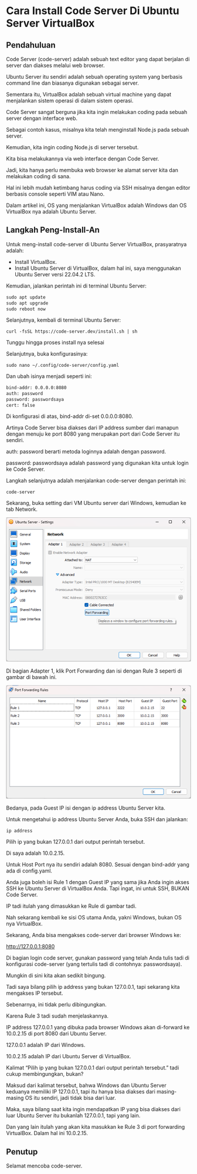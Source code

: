 # Cara Install Code Server Di Ubuntu Server VirtualBox

## Pendahuluan

Code Server (code-server) adalah sebuah text editor yang dapat berjalan di server dan diakses melalui web browser.

Ubuntu Server itu sendiri adalah sebuah operating system yang berbasis command line dan biasanya digunakan sebagai server.

Sementara itu, VirtualBox adalah sebuah virtual machine yang dapat menjalankan sistem operasi di dalam sistem operasi.

Code Server sangat berguna jika kita ingin melakukan coding pada sebuah server dengan interface web.

Sebagai contoh kasus, misalnya kita telah menginstall Node.js pada sebuah server.

Kemudian, kita ingin coding Node.js di server tersebut.

Kita bisa melakukannya via web interface dengan Code Server.

Jadi, kita hanya perlu membuka web browser ke alamat server kita dan melakukan coding di sana.

Hal ini lebih mudah ketimbang harus coding via SSH misalnya dengan editor berbasis console seperti VIM atau Nano.

Dalam artikel ini, OS yang menjalankan VirtualBox adalah Windows dan OS VirtualBox nya adalah Ubuntu Server.

## Langkah Peng-Install-An

Untuk meng-install code-server di Ubuntu Server VirtualBox, prasyaratnya adalah:

-   Install VirtualBox.
-   Install Ubuntu Server di VirtualBox, dalam hal ini, saya menggunakan Ubuntu Server versi 22.04.2 LTS.

Kemudian, jalankan perintah ini di terminal Ubuntu Server:

```
sudo apt update
sudo apt upgrade
sudo reboot now
```

Selanjutnya, kembali di terminal Ubuntu Server:

```
curl -fsSL https://code-server.dev/install.sh | sh
```

Tunggu hingga proses install nya selesai

Selanjutnya, buka konfigurasinya:

```
sudo nano ~/.config/code-server/config.yaml
```

Dan ubah isinya menjadi seperti ini:

```
bind-addr: 0.0.0.0:8080
auth: password
password: passwordsaya
cert: false
```

Di konfigurasi di atas, bind-addr di-set 0.0.0.0:8080.

Artinya Code Server bisa diakses dari IP address sumber dari manapun dengan menuju ke port 8080 yang merupakan port dari Code Server itu sendiri.

auth: password berarti metoda loginnya adalah dengan password.

password: passwordsaya adalah password yang digunakan kita untuk login ke Code Server.

Langkah selanjutnya adalah menjalankan code-server dengan perintah ini:

```
code-server
```

Sekarang, buka setting dari VM Ubuntu server dari Windows, kemudian ke tab Network.

![](./.md_asset/Cara-Install-Code-Server-Di-Ubuntu-Server-VirtualBox/langkah_1.png)

Di bagian Adapter 1, klik Port Forwarding dan isi dengan Rule 3 seperti di gambar di bawah ini.

![](./.md_asset/Cara-Install-Code-Server-Di-Ubuntu-Server-VirtualBox/langkah_2.png)

Bedanya, pada Guest IP isi dengan ip address Ubuntu Server kita.

Untuk mengetahui ip address Ubuntu Server Anda, buka SSH dan jalankan:

```
ip address
```

Pilih ip yang bukan 127.0.0.1 dari output perintah tersebut.

Di saya adalah 10.0.2.15.

Untuk Host Port nya itu sendiri adalah 8080. Sesuai dengan bind-addr yang ada di config.yaml.

Anda juga boleh isi Rule 1 dengan Guest IP yang sama jika Anda ingin akses SSH ke Ubuntu Server di VirtualBox Anda. Tapi ingat, ini untuk SSH, BUKAN Code Server.

IP tadi itulah yang dimasukkan ke Rule di gambar tadi.

Nah sekarang kembali ke sisi OS utama Anda, yakni Windows, bukan OS nya VirtualBox.

Sekarang, Anda bisa mengakses code-server dari browser Windows ke:

http://127.0.0.1:8080

Di bagian login code server, gunakan password yang telah Anda tulis tadi di konfigurasi code-server (yang tertulis tadi di contohnya: passwordsaya).

Mungkin di sini kita akan sedikit bingung.

Tadi saya bilang pilih ip address yang bukan 127.0.0.1, tapi sekarang kita mengakses IP tersebut.

Sebenarnya, ini tidak perlu dibingungkan.

Karena Rule 3 tadi sudah menjelaskannya.

IP address 127.0.0.1 yang dibuka pada browser Windows akan di-forward ke 10.0.2.15 di port 8080 dari Ubuntu Server.

127.0.0.1 adalah IP dari Windows.

10.0.2.15 adalah IP dari Ubuntu Server di VirtualBox.

Kalimat “Pilih ip yang bukan 127.0.0.1 dari output perintah tersebut.” tadi cukup membingungkan, bukan?

Maksud dari kalimat tersebut, bahwa Windows dan Ubuntu Server keduanya memiliki IP 127.0.0.1, tapi itu hanya bisa diakses dari masing-masing OS itu sendiri, jadi tidak bisa dari luar.

Maka, saya bilang saat kita ingin mendapatkan IP yang bisa diakses dari luar Ubuntu Server itu bukanlah 127.0.0.1, tapi yang lain.

Dan yang lain itulah yang akan kita masukkan ke Rule 3 di port forwarding VirtualBox. Dalam hal ini 10.0.2.15.

## Penutup

Selamat mencoba code-server.

